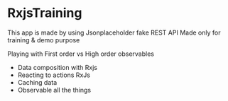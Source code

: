 # RxjsTraining

This app is made by using Jsonplaceholder fake REST API
Made only for training & demo purpose

Playing with First order vs High order observables
- Data composition with Rxjs
- Reacting to actions RxJs
- Caching data 
- Observable all the things